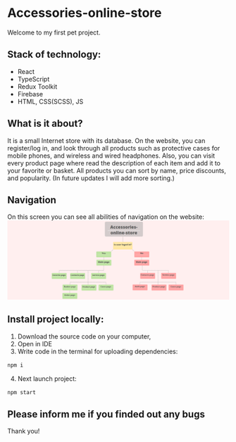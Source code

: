 # Accessories-online-store

Welcome to my first pet project.
## Stack of technology: 
- React
- TypeScript
- Redux Toolkit 
- Firebase
- HTML, CSS(SCSS), JS
## What is it about? 
It is a small Internet store with its database.
On the website, you can register/log in, and look through all products such as protective cases for mobile phones, and wireless and wired headphones. Also, you can visit every product page where read the description of each item and add it to your favorite or basket. 
All products you can sort by name, price discounts, and popularity. (In future updates I will add more sorting.)
## Navigation
On this screen you can see all abilities of navigation on the website:
![alt text](https://github.com/Puishoanton/Accessories-online-store/blob/main/navigation.png?raw=true)
## Install project locally: 
1. Download the source code on your computer,  
2. Open in IDE
3. Write code in the terminal for uploading dependencies: 
```bash
npm i
```
4. Next launch project: 
```bash
npm start
```
## Please inform me if you finded out any bugs
Thank you!
